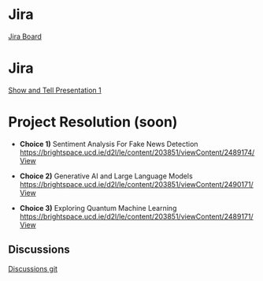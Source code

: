 # Jira
[Jira Board](https://supersaiyansucd.atlassian.net/jira/software/projects/SUP/boards/1)

# Jira
[Show and Tell Presentation 1](https://www.canva.com/design/DAFkqU8nHGM/z4ZhfsHu2iiywssDv3mRWA/edit?utm_content=DAFkqU8nHGM&utm_campaign=designshare&utm_medium=link2&utm_source=sharebutton)

# Project Resolution (soon)
  - **Choice 1)**
 Sentiment Analysis For Fake News Detection https://brightspace.ucd.ie/d2l/le/content/203851/viewContent/2489174/View

  - **Choice 2)**
Generative AI and Large Language Models  https://brightspace.ucd.ie/d2l/le/content/203851/viewContent/2490171/View

  - **Choice 3)**
Exploring Quantum Machine Learning https://brightspace.ucd.ie/d2l/le/content/203851/viewContent/2489171/View

## Discussions
[Discussions git](https://github.com/soggyfox/WIP_Temp/discussions )

